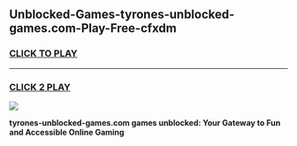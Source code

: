 
## Unblocked-Games-tyrones-unblocked-games.com-Play-Free-cfxdm
<h3>
<a href="https://premium76.site?title=tyrones-unblocked-games.com&ref=17A">CLICK TO PLAY</a></h3>
<hr>

<h3>
<a href="https://premium76.site?title=tyrones-unblocked-games.com&ref=17A">CLICK 2 PLAY</a>
  
</h3>

<a href="https://premium76.site?title=tyrones-unblocked-games.com&ref=17A"><img src="https://clearcache.store/games.png"></a>


**tyrones-unblocked-games.com games unblocked: Your Gateway to Fun and Accessible Online Gaming**
